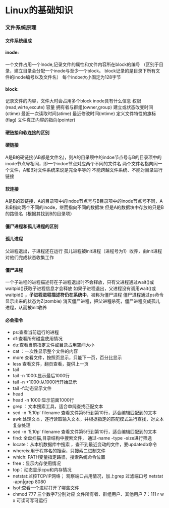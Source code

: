 # Linux的基础知识
### 文件系统原理
#### 文件系统组成
#### inode:
一个文件占用一个Inode,记录文件的属性和文件内容所在block的编号
（区别于目录，建立目录会分配一个inode与至少一个block。 block记录的是目录下所有文件的inode编号以及文件名）
每个indoe大小固定为128字节
#### block:
记录文件的内容，文件大时会占用多个block
inode具有什么信息
权限(read,wirte,excute)
容量
拥有者与群组(owner,group)
建立或状态改变时间(ctime)
最近一次读取时间(atime)
最近修改时间(mtime)
定义文件特性的旗标(flag)
文件真正内容的指向(pointer)
#### 硬链接和软连接的区别
#### 硬链接
A是B的硬链接(AB都是文件名)，则A的目录项中的indoe节点号与B的目录项中的inode节点号相同，即一个indoe节点对应两个不同的文件名
两个文件名指向同一个文件，A和B对文件系统来说是完全平等的
不能跨越文件系统、不能对目录进行链接
#### 软连接
A是B的软链接，A的目录项中的Indoe节点号与B目录项中的inode节点号不同，A和B指向两个不同的inode，继而指向不同的数据块
但是A的数据块中存放的只是B的路径名（根据其找到B的目录项）
#### 僵尸进程和孤儿进程的区别
#### 孤儿进程
父进程退出，子进程还在运行
孤儿进程被init进程（进程号为1）收养，由init进程对他们完成状态收集工作
#### 僵尸进程
 一个子进程的进程描述符在子进程退出时不会释放，只有父进程通过wait()或waitpid()获取子进程信息才会释放
如果子进程退出，父进程没有调用wait()或waitpid() **，子进程进程描述符仍在系统中**，被称为僵尸进程
僵尸进程通过ps命令显示出来的状态为Z(zombie)
消灭僵尸进程，把父进程杀死，僵尸进程变成孤儿进程，从而被init收养
#### 必会指令
- ps:查看当前运行的进程
- df:查看所有磁盘使用情况
- du:查看当前指定文件或目录占用空间大小
- cat ：一次性显示整个文件的内容
- more 查看文件，按照页显示，只能下一页，百分比显示
- less 查看文件，翻页查看，提供上一页
- tail
- tail -n 1000:显示最后1000行
- tail -n +1000:从1000行开始显示
- tail -f:动态显示文件
- head
- head -n 1000:显示前面1000行
- grep ：文本搜索工具，适合单纯查找匹配文本
- sed -n '5,10p' filename 查看文件第5行到第10行，适合编辑匹配到的文本
- awk:处理文本，逐行读取输入文本，并根据指定的匹配模式进行查找，对文本复杂处理
- sed -n '5,10p' filename 查看文件第5行到第10行，适合编辑匹配到的文本
- find: 全盘扫描,目录结构中搜索文件， 通过-name -type -size进行筛选
- locate：从本机数据库中搜索 ，查不到最近变动的文件，要updatedb命令
- whereis:用于程序名的搜索，只搜索二进制文件
- which: PATH变量指定路径，搜索系统命令位置
- free：显示内存使用情况
- top：动态显示cpu和内存情况
- netstat:监控TCP/IP网络； 观察端口占用情况，加上grep 过滤端口号  netstat -apn|grep 8080
- lsof:查看一个进程打开了哪些文件
- chmod 777   三个数字7分别对应 文件所有者、群组用户、其他用户       7：111   r w x  可读可写可运行

